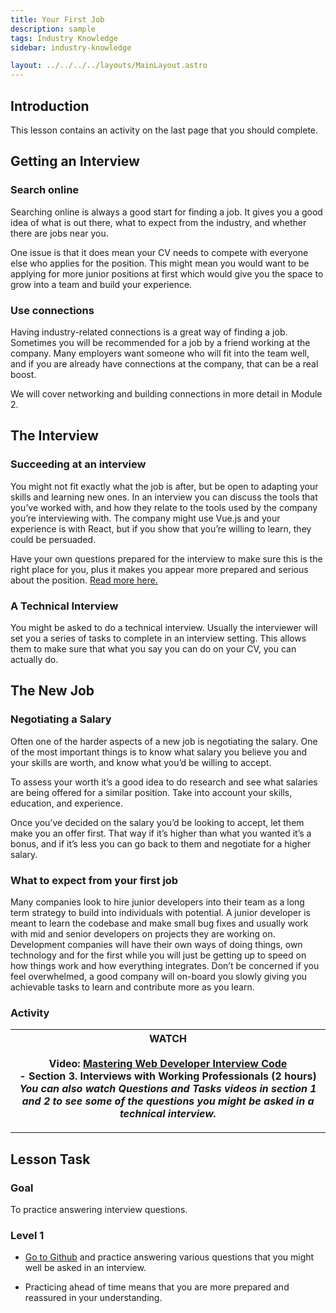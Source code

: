 ```yaml
---
title: Your First Job
description: sample
tags: Industry Knowledge
sidebar: industry-knowledge

layout: ../../../../layouts/MainLayout.astro
---
```


## Introduction

This lesson contains an activity on the last page that you should complete.

## Getting an Interview

### Search online

Searching online is always a good start for finding a job. It gives you a good idea of what is out there, what to expect from the industry, and whether there are jobs near you.

One issue is that it does mean your CV needs to compete with everyone else who applies for the position. This might mean you would want to be applying for more junior positions at first which would give you the space to grow into a team and build your experience.

### Use connections

Having industry-related connections is a great way of finding a job. Sometimes you will be recommended for a job by a friend working at the company. Many employers want someone who will fit into the team well, and if you are already have connections at the company, that can be a real boost.

We will cover networking and building connections in more detail in Module 2.

## The Interview

### Succeeding at an interview

You might not fit exactly what the job is after, but be open to adapting your skills and learning new ones. In an interview you can discuss the tools that you’ve worked with, and how they relate to the tools used by the company you’re interviewing with. The company might use Vue.js and your experience is with React, but if you show that you’re willing to learn, they could be persuaded.

Have your own questions prepared for the interview to make sure this is the right place for you, plus it makes you appear more prepared and serious about the position. [Read more here.](https://github.com/viraptor/reverse-interview/)

### A Technical Interview

You might be asked to do a technical interview. Usually the interviewer will set you a series of tasks to complete in an interview setting. This allows them to make sure that what you say you can do on your CV, you can actually do.

## The New Job

### Negotiating a Salary

Often one of the harder aspects of a new job is negotiating the salary. One of the most important things is to know what salary you believe you and your skills are worth, and know what you’d be willing to accept.

To assess your worth it’s a good idea to do research and see what salaries are being offered for a similar position. Take into account your skills, education, and experience.

Once you’ve decided on the salary you’d be looking to accept, let them make you an offer first. That way if it’s higher than what you wanted it’s a bonus, and if it’s less you can go back to them and negotiate for a higher salary.

### What to expect from your first job

Many companies look to hire junior developers into their team as a long term strategy to build into individuals with potential. A junior developer is meant to learn the codebase and make small bug fixes and usually work with mid and senior developers on projects they are working on. Development companies will have their own ways of doing things, own technology and for the first while you will just be getting up to speed on how things work and how everything integrates. Don’t be concerned if you feel overwhelmed, a good company will on-board you slowly giving you achievable tasks to learn and contribute more as you learn.

### Activity

| WATCH<br><br>Video: [ Mastering Web Developer Interview Code ](https://www.linkedin.com/learning/mastering-web-developer-interview-code/what-questions-are-asked-in-developer-interviews-with-john-riviello?u=43268076)<br> - Section 3. Interviews with Working Professionals (2 hours) <br>_You can also watch Questions and Tasks videos in section 1 and 2 to see some of the questions you might be asked in a technical interview._ |
| :---------------------------------------------------------------------------------------------------------------------------------------------------------------------------------------------------------------------------------------------------------------------------------------------------------------------------------------------------------------------------------------------------------------------------------------: |

<hr>

## Lesson Task

### Goal

To practice answering interview questions.

### Level 1

- [Go to Github](https://github.com/h5bp/Front-end-Developer-Interview-Questions) and practice answering various questions that you might well be asked in an interview.

- Practicing ahead of time means that you are more prepared and reassured in your understanding.
